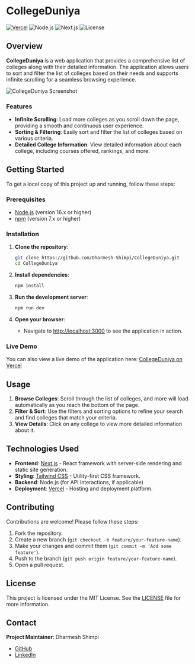 # CollegeDuniya

[![Vercel](https://vercelbadge.vercel.app/api/murex/college-duniya)](https://college-duniya-murex.vercel.app/) ![Node.js](https://img.shields.io/badge/Node.js-16.x-brightgreen) ![Next.js](https://img.shields.io/badge/Next.js-12.x-black) ![License](https://img.shields.io/badge/license-MIT-blue)

## Overview

**CollegeDuniya** is a web application that provides a comprehensive list of colleges along with their detailed information. The application allows users to sort and filter the list of colleges based on their needs and supports infinite scrolling for a seamless browsing experience.

![CollegeDuniya Screenshot](https://your-image-url.com/screenshot.png)

### Features

- **Infinite Scrolling**: Load more colleges as you scroll down the page, providing a smooth and continuous user experience.
- **Sorting & Filtering**: Easily sort and filter the list of colleges based on various criteria.
- **Detailed College Information**: View detailed information about each college, including courses offered, rankings, and more.

## Getting Started

To get a local copy of this project up and running, follow these steps:

### Prerequisites

- [Node.js](https://nodejs.org/) (version 16.x or higher)
- [npm](https://www.npmjs.com/) (version 7.x or higher)

### Installation

1. **Clone the repository**:
    ```bash
    git clone https://github.com/Dharmesh-Shimpi/CollegeDuniya.git
    cd CollegeDuniya
    ```

2. **Install dependencies**:
    ```bash
    npm install
    ```

3. **Run the development server**:
    ```bash
    npm run dev
    ```

4. **Open your browser**:
    - Navigate to [http://localhost:3000](http://localhost:3000) to see the application in action.

### Live Demo

You can also view a live demo of the application here: [CollegeDuniya on Vercel](https://college-duniya-murex.vercel.app/)

## Usage

1. **Browse Colleges**: Scroll through the list of colleges, and more will load automatically as you reach the bottom of the page.
2. **Filter & Sort**: Use the filters and sorting options to refine your search and find colleges that match your criteria.
3. **View Details**: Click on any college to view more detailed information about it.

## Technologies Used

- **Frontend**: [Next.js](https://nextjs.org/) - React framework with server-side rendering and static site generation.
- **Styling**: [Tailwind CSS](https://tailwindcss.com/) - Utility-first CSS framework.
- **Backend**: Node.js (for API interactions, if applicable)
- **Deployment**: [Vercel](https://vercel.com/) - Hosting and deployment platform.

## Contributing

Contributions are welcome! Please follow these steps:

1. Fork the repository.
2. Create a new branch (`git checkout -b feature/your-feature-name`).
3. Make your changes and commit them (`git commit -m 'Add some feature'`).
4. Push to the branch (`git push origin feature/your-feature-name`).
5. Open a pull request.

## License

This project is licensed under the MIT License. See the [LICENSE](LICENSE) file for more information.

## Contact

**Project Maintainer**: Dharmesh Shimpi

- [GitHub](https://github.com/Dharmesh-Shimpi)
- [LinkedIn](https://www.linkedin.com/in/dharmesh-shimpi/)
